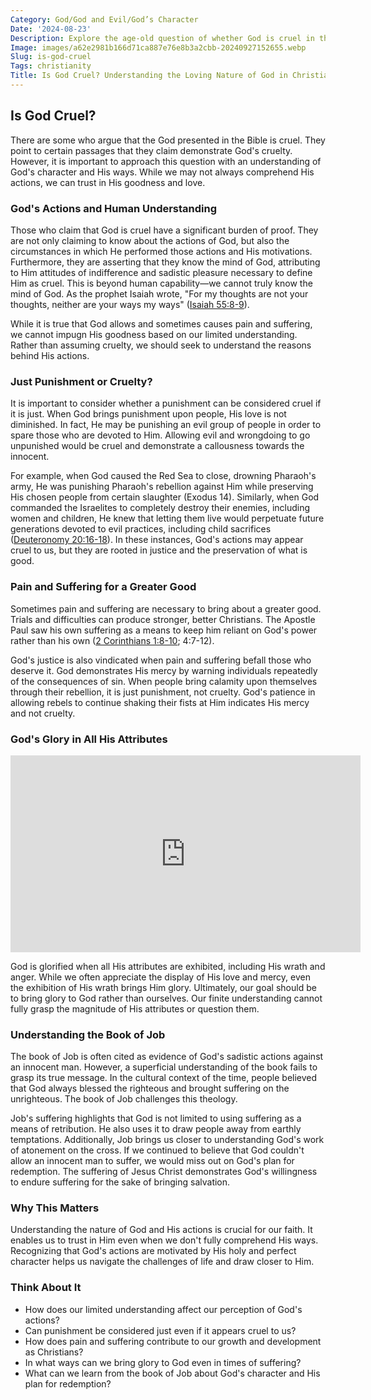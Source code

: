 ```yaml
---
Category: God/God and Evil/God’s Character
Date: '2024-08-23'
Description: Explore the age-old question of whether God is cruel in this thought-provoking article. Delve into various perspectives on divine nature and morality.
Image: images/a62e2981b166d71ca887e76e8b3a2cbb-20240927152655.webp
Slug: is-god-cruel
Tags: christianity
Title: Is God Cruel? Understanding the Loving Nature of God in Christianity
---
```


## Is God Cruel?

There are some who argue that the God presented in the Bible is cruel. They point to certain passages that they claim demonstrate God's cruelty. However, it is important to approach this question with an understanding of God's character and His ways. While we may not always comprehend His actions, we can trust in His goodness and love.

### God's Actions and Human Understanding

Those who claim that God is cruel have a significant burden of proof. They are not only claiming to know about the actions of God, but also the circumstances in which He performed those actions and His motivations. Furthermore, they are asserting that they know the mind of God, attributing to Him attitudes of indifference and sadistic pleasure necessary to define Him as cruel. This is beyond human capability—we cannot truly know the mind of God. As the prophet Isaiah wrote, "For my thoughts are not your thoughts, neither are your ways my ways" ([Isaiah 55:8-9](https://www.bibleref.com/Isaiah/55/Isaiah-55-8.html)).

While it is true that God allows and sometimes causes pain and suffering, we cannot impugn His goodness based on our limited understanding. Rather than assuming cruelty, we should seek to understand the reasons behind His actions.

### Just Punishment or Cruelty?

It is important to consider whether a punishment can be considered cruel if it is just. When God brings punishment upon people, His love is not diminished. In fact, He may be punishing an evil group of people in order to spare those who are devoted to Him. Allowing evil and wrongdoing to go unpunished would be cruel and demonstrate a callousness towards the innocent.

For example, when God caused the Red Sea to close, drowning Pharaoh's army, He was punishing Pharaoh's rebellion against Him while preserving His chosen people from certain slaughter (Exodus 14). Similarly, when God commanded the Israelites to completely destroy their enemies, including women and children, He knew that letting them live would perpetuate future generations devoted to evil practices, including child sacrifices ([Deuteronomy 20:16-18](https://www.bibleref.com/Deuteronomy/20/Deuteronomy-20-16.html)). In these instances, God's actions may appear cruel to us, but they are rooted in justice and the preservation of what is good.

### Pain and Suffering for a Greater Good

Sometimes pain and suffering are necessary to bring about a greater good. Trials and difficulties can produce stronger, better Christians. The Apostle Paul saw his own suffering as a means to keep him reliant on God's power rather than his own ([2 Corinthians 1:8-10](https://www.bibleref.com/2-Corinthians/1/2-Corinthians-1-8.html); 4:7-12).

God's justice is also vindicated when pain and suffering befall those who deserve it. God demonstrates His mercy by warning individuals repeatedly of the consequences of sin. When people bring calamity upon themselves through their rebellion, it is just punishment, not cruelty. God's patience in allowing rebels to continue shaking their fists at Him indicates His mercy and not cruelty.

### God's Glory in All His Attributes


<iframe width="560" height="315" src="https://www.youtube.com/embed/gDCCzzwy_Nk" frameborder="0" allow="autoplay; encrypted-media" allowfullscreen></iframe>


God is glorified when all His attributes are exhibited, including His wrath and anger. While we often appreciate the display of His love and mercy, even the exhibition of His wrath brings Him glory. Ultimately, our goal should be to bring glory to God rather than ourselves. Our finite understanding cannot fully grasp the magnitude of His attributes or question them.

### Understanding the Book of Job

The book of Job is often cited as evidence of God's sadistic actions against an innocent man. However, a superficial understanding of the book fails to grasp its true message. In the cultural context of the time, people believed that God always blessed the righteous and brought suffering on the unrighteous. The book of Job challenges this theology.

Job's suffering highlights that God is not limited to using suffering as a means of retribution. He also uses it to draw people away from earthly temptations. Additionally, Job brings us closer to understanding God's work of atonement on the cross. If we continued to believe that God couldn't allow an innocent man to suffer, we would miss out on God's plan for redemption. The suffering of Jesus Christ demonstrates God's willingness to endure suffering for the sake of bringing salvation.

### Why This Matters

Understanding the nature of God and His actions is crucial for our faith. It enables us to trust in Him even when we don't fully comprehend His ways. Recognizing that God's actions are motivated by His holy and perfect character helps us navigate the challenges of life and draw closer to Him.

### Think About It

- How does our limited understanding affect our perception of God's actions?
- Can punishment be considered just even if it appears cruel to us?
- How does pain and suffering contribute to our growth and development as Christians?
- In what ways can we bring glory to God even in times of suffering?
- What can we learn from the book of Job about God's character and His plan for redemption?